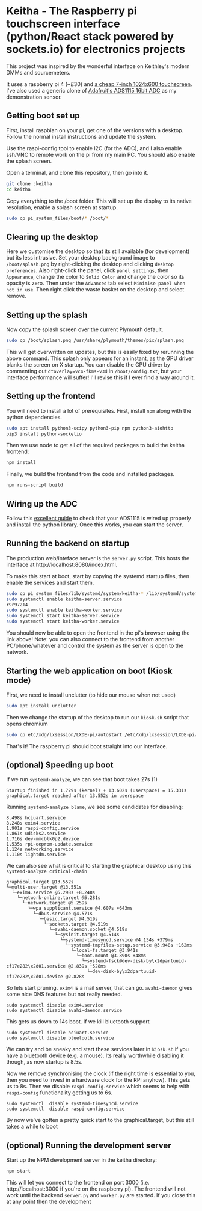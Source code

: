 # Keitha - The Raspberry pi touchscreen interface (python/React stack powered by sockets.io) for electronics projects

This project was inspired by the wonderful interface on Keithley's
modern DMMs and sourcemeters.

It uses a raspberry pi 4 (~£30) and [a cheap 7-inch 1024x600
touchscreen](https://amzn.to/2I995Gk). I've also used a generic clone
of [Adafruit's ADS1115 16bit ADC](https://amzn.to/34WOzBM) as my
demonstration sensor.

## Getting boot set up

First, install raspbian on your pi, get one of the versions with a
desktop. Follow the normal install instructions and update the system.

Use the raspi-config tool to enable I2C (for the ADC), and I also
enable ssh/VNC to remote work on the pi from my main PC. You should
also enable the splash screen.

Open a terminal, and clone this repository, then go into it.

```sh
git clone :keitha
cd keitha
```

Copy everything to the /boot folder. This will set up the display
to its native resolution, enable a splash screen at startup.

```sh
sudo cp pi_system_files/boot/* /boot/*
```

## Clearing up the desktop

Here we customise the desktop so that its still available (for
development) but its less intrusive.  Set your desktop background
image to `/boot/splash.png` by right-clicking the desktop and clicking
`desktop preferences`. Also right-click the panel, click `panel
settings`, then `Appearance`, change the color to `Solid Color` and
change the color so its opacity is zero. Then under the `Advanced` tab
select `Minimise panel when not in use`. Then right click the waste
basket on the desktop and select remove.

## Setting up the splash

Now copy the splash screen over the current Plymouth default.

```sh
sudo cp /boot/splash.png /usr/share/plymouth/themes/pix/splash.png
```

This will get overwritten on updates, but this is easily fixed by
rerunning the above command. This splash only appears for an instant,
as the GPU driver blanks the screen on X startup. You can disable the
GPU driver by commenting out `dtoverlay=vc4-fkms-v3d` in
`/boot/config.txt`, but your interface performance will suffer! I'll
revise this if I ever find a way around it.

## Setting up the frontend

You will need to install a lot of prerequisites. First, install `npm`
along with the python dependencies.

```sh
sudo apt install python3-scipy python3-pip npm python3-aiohttp
pip3 install python-socketio
```

Then we use node to get all of the required packages to build the
keitha frontend:

```sh
npm install
```

Finally, we build the frontend from the code and installed packages.

```sh
npm runs-script build
```

## Wiring up the ADC

Follow this [excellent
guide](https://learn.adafruit.com/raspberry-pi-analog-to-digital-converters/ads1015-slash-ads1115)
to check that your ADS1115 is wired up properly and install the python
library.  Once this works, you can start the
server.


## Running the backend on startup

The production web/inteface server is the `server.py` script. This
hosts the interface at http://localhost:8080/index.html.

To make this start at boot, start by copying the systemd startup
files, then enable the services and start them.

```sh
sudo cp pi_system_files/lib/systemd/system/keitha-* /lib/systemd/system/
sudo systemctl enable keitha-server.service
r9r97214
sudo systemctl enable keitha-worker.service
sudo systemctl start keitha-server.service
sudo systemctl start keitha-worker.service
```

You should now be able to open the frontend in the pi's browser using
the link above! Note: you can also connect to the frontend from
another PC/phone/whatever and control the system as the server is open
to the network.

## Starting the web application on boot (Kiosk mode)

First, we need to install unclutter (to hide our mouse when not used)

```sh 
sudo apt install unclutter
```

Then we change the startup of the desktop to run our `kiosk.sh` script
that opens chromium

```sh
sudo cp etc/xdg/lxsession/LXDE-pi/autostart /etc/xdg/lxsession/LXDE-pi/autostart
```

That's it! The raspberry pi should boot straight into our interface.

## (optional) Speeding up boot

If we run `systemd-analyze`, we can see that boot takes 27s (1)

```
Startup finished in 1.729s (kernel) + 13.602s (userspace) = 15.331s 
graphical.target reached after 13.552s in userspace
```

Running `systemd-analyze blame`, we see some candidates for disabling:

```
8.498s hciuart.service
8.248s exim4.service
1.901s raspi-config.service
1.861s udisks2.service
1.716s dev-mmcblk0p2.device
1.535s rpi-eeprom-update.service
1.124s networking.service
1.110s lightdm.service
```
We can also see what is critical to starting the graphical desktop using this `systemd-analyze critical-chain`

```
graphical.target @13.552s
└─multi-user.target @13.551s
  └─exim4.service @5.298s +8.248s
    └─network-online.target @5.281s
      └─network.target @5.259s
        └─wpa_supplicant.service @4.607s +643ms
          └─dbus.service @4.571s
            └─basic.target @4.519s
              └─sockets.target @4.519s
                └─avahi-daemon.socket @4.519s
                  └─sysinit.target @4.514s
                    └─systemd-timesyncd.service @4.134s +379ms
                      └─systemd-tmpfiles-setup.service @3.948s +162ms
                        └─local-fs.target @3.941s
                          └─boot.mount @3.890s +48ms
                            └─systemd-fsck@dev-disk-by\x2dpartuuid-cf17e282\x2d01.service @2.839s +528ms
                              └─dev-disk-by\x2dpartuuid-cf17e282\x2d01.device @2.828s

```

So lets start pruning. `exim4` is a mail server, that can
go. `avahi-daemon` gives some nice DNS features but not really
needed. 

```ssh
sudo systemctl disable exim4.service
sudo systemctl disable avahi-daemon.service
```

This gets us down to 14s boot. If we kill bluetooth support 

```ssh
sudo systemctl disable hciuart.service
sudo systemctl disable bluetooth.service
```

We can try and be sneaky and start these services later in `kiosk.sh`
if you have a bluetooth device (e.g. a mouse). Its really worthwhile
disabling it though, as now startup is 8.5s.

Now we remove synchronising the clock (if the right time is essential
to you, then you need to invest in a hardware clock for the RPi
anyhow). This gets us to 8s. Then we disable `raspi-config.service`
which seems to help with `raspi-config` functionality getting us to
6s.

```ssh
sudo systemctl  disable systemd-timesyncd.service
sudo systemctl  disable raspi-config.service
```

By now we've gotten a pretty quick start to the graphical.target, but this still takes a while to boot

## (optional) Running the development server

Start up the NPM development server in the keitha directory:

```sh
npm start
```

This will let you connect to the frontend on port 3000
(i.e. http://localhost:3000 if you're on the raspberry pi). The
frontend will not work until the backend `server.py` and `worker.py`
are started. If you close this at any point then the development 
